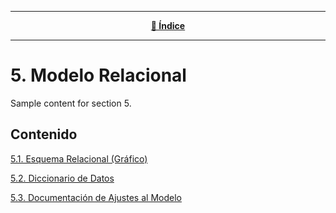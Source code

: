<hr>
<div align="center">
 
[**📜 Índice**](../README.md)

</div>
<hr>

# 5. Modelo Relacional

Sample content for section 5.

## Contenido
[5.1. Esquema Relacional (Gráfico)](5.1/5.1.md)

[5.2. Diccionario de Datos](5.2/5.2.md)

[5.3. Documentación de Ajustes al Modelo](5.2/5.2.md)
